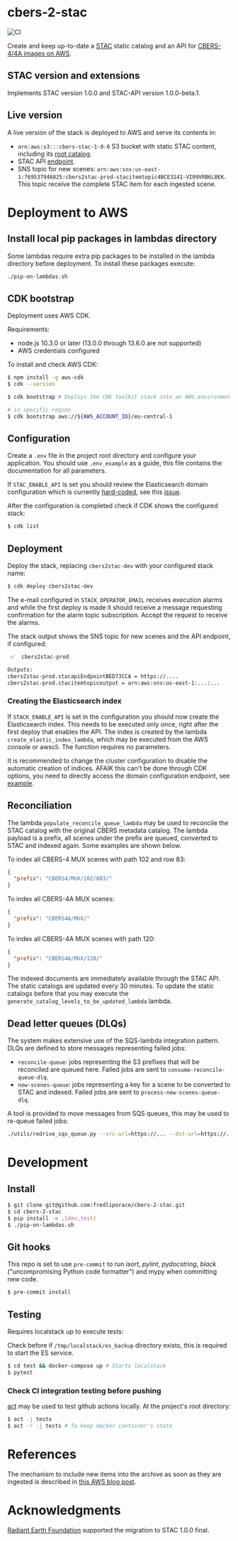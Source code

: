 # cbers-2-stac

![CI](https://github.com/fredliporace/cbers-2-stac/actions/workflows/ci.yml/badge.svg?branch=master)

Create and keep up-to-date a [STAC](https://github.com/radiantearth/stac-spec) static catalog and an API for [CBERS-4/4A images on AWS](https://registry.opendata.aws/cbers/).

## STAC version and extensions

Implements STAC version 1.0.0 and STAC-API version 1.0.0-beta.1.

## Live version

A live version of the stack is deployed to AWS and serve its contents in:

  * `arn:aws:s3:::cbers-stac-1-0-0` S3 bucket with static STAC content, including its [root catalog](https://cbers-stac-1-0-0.s3.amazonaws.com/catalog.json).
  * STAC API [endpoint](https://stac.amskepler.com/v100).
  * SNS topic for new scenes: `arn:aws:sns:us-east-1:769537946825:cbers2stac-prod-stacitemtopic4BCE3141-VI09VRB6LBEK`. This topic receive the complete STAC item for each ingested scene.

# Deployment to AWS

## Install local pip packages in lambdas directory

Some lambdas require extra pip packages to be installed in the lambda directory before deployment. To install these packages execute:

```bash
./pip-on-lambdas.sh
```

## CDK bootstrap

Deployment uses AWS CDK.

Requirements:

 * node.js 10.3.0 or later (13.0.0 through 13.6.0 are not supported)
 * AWS credentials configured

To install and check AWS CDK:
```bash
$ npm install -g aws-cdk
$ cdk --version

$ cdk bootstrap # Deploys the CDK toolkit stack into an AWS environment

# in specific region
$ cdk bootstrap aws://${AWS_ACCOUNT_ID}/eu-central-1
```

## Configuration

Create a ```.env``` file in the project root directory and configure your application. You should use ```.env_example``` as a guide, this file contains the documentation for all parameters.

If `STAC_ENABLE_API` is set you should review the Elasticsearch domain configuration which is currently [hard-coded](https://github.com/fredliporace/cbers-2-stac/blob/dev/stack/app.py#L536-L552), see this [issue](https://github.com/fredliporace/cbers-2-stac/issues/61).

After the configuration is completed check if CDK shows the configured stack:

```bash
$ cdk list
```

## Deployment

Deploy the stack, replacing ```cbers2stac-dev``` with your configured stack name:

```bash
$ cdk deploy cbers2stac-dev
```

The e-mail configured in ```STACK_OPERATOR_EMAIL``` receives execution alarms and while the first deploy is made it should receive a message requesting confirmation for the alarm topic subscription. Accept the request to receive the alarms.

The stack output shows the SNS topic for new scenes and the API endpoint, if configured:
```bash
 ✅  cbers2stac-prod

Outputs:
cbers2stac-prod.stacapiEndpointBED73CCA = https://....
cbers2stac-prod.stacitemtopicoutput = arn:aws:sns:us-east-1:...:...

```

### Creating the Elasticsearch index

If ```STACK_ENABLE_API``` is set in the configuration you should now create the Elasticsearch index. This needs to be executed only once, right after the first deploy that enables the API. The index is created by the lambda ```create_elastic_index_lambda```, which may be executed from the AWS console or awscli. The function requires no parameters.

It is recommended to change the cluster configuration to disable the automatic creation of indices. AFAIK this can't be done through CDK options, you need to directly access the domain configuration endpoint, see [example](https://www.elastic.co/guide/en/elasticsearch/reference/current/docs-index_.html#index-creation).

## Reconciliation

The lambda ```populate_reconcile_queue_lambda``` may be used to reconcile the STAC catalog with the original CBERS metadata catalog. The lambda payload is a prefix, all scenes under the prefix are queued, converted to STAC and indexed again. Some examples are shown below.

To index all CBERS-4 MUX scenes with path 102 and row 83:
```json
{
  "prefix": "CBERS4/MUX/102/083/"
}
```

To index all CBERS-4A MUX scenes:
```json
{
  "prefix": "CBERS4A/MUX/"
}
```

To index all CBERS-4A MUX scenes with path 120:
```json
{
  "prefix": "CBERS4A/MUX/120/"
}
```

The indexed documents are immediately available through the STAC API. The static catalogs are updated every 30 minutes. To update the static catalogs before that you may execute the ```generate_catalog_levels_to_be_updated_lambda``` lambda.

## Dead letter queues (DLQs)

The system makes extensive use of the SQS-lambda integration pattern. DLQs are defined to store messages representing failed jobs:

 * `reconcile-queue`: jobs representing the S3 prefixes that will be reconciled are queued here. Failed jobs are sent to `consume-reconcile-queue-dlq`.
 * `new-scenes-queue`: jobs representing a key for a scene to be converted to STAC and indexed. Failed jobs are sent to `process-new-scenes-queue-dlq`.

A tool is provided to move messages from SQS queues, this may be used to re-queue failed jobs:
```bash
./utils/redrive_sqs_queue.py --src-url=https://... --dst-url=https://... --messages-no=100
```

# Development

## Install

```bash
$ git clone git@github.com:fredliporace/cbers-2-stac.git
$ cd cbers-2-stac
$ pip install -e .[dev,test]
$ ./pip-on-lambdas.sh
```

## Git hooks

This repo is set to use `pre-commit` to run *isort*, *pylint*, *pydocstring*, *black* ("uncompromising Python code formatter") and mypy when committing new code.

```bash
$ pre-commit install
```

## Testing

Requires localstack up to execute tests:

Check before if `/tmp/localstack/es_backup` directory exists, this is required to start the ES service.

```bash
$ cd test && docker-compose up # Starts localstack
$ pytest
```

### Check CI integration testing before pushing

[act](https://github.com/nektos/act) may be used to test github actions locally. At the project's root directory:

```bash
$ act -j tests
$ act -r -j tests # To keep docker container's state
```

# References

The mechanism to include new items into the archive as soon as they are ingested is described in [this AWS blog post](https://aws.amazon.com/blogs/publicsector/keeping-a-spatiotemporal-asset-catalog-stac-up-to-date-with-sns-sqs/).

# Acknowledgments

[Radiant Earth Foundation](https://www.radiant.earth/) supported the migration to STAC 1.0.0 final.
